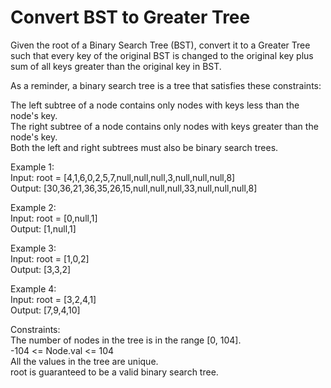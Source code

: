 #  Convert BST to Greater Tree

Given the root of a Binary Search Tree (BST), convert it to a Greater Tree such that every key of the original BST is changed to the original key plus sum of all keys greater than the original key in BST.  

As a reminder, a binary search tree is a tree that satisfies these constraints:  

The left subtree of a node contains only nodes with keys less than the node's key.  
The right subtree of a node contains only nodes with keys greater than the node's key.  
Both the left and right subtrees must also be binary search trees.  

Example 1:  
Input: root = [4,1,6,0,2,5,7,null,null,null,3,null,null,null,8]  
Output: [30,36,21,36,35,26,15,null,null,null,33,null,null,null,8]  

Example 2:  
Input: root = [0,null,1]  
Output: [1,null,1]  

Example 3:  
Input: root = [1,0,2]  
Output: [3,3,2]  

Example 4:  
Input: root = [3,2,4,1]  
Output: [7,9,4,10]  

Constraints:  
The number of nodes in the tree is in the range [0, 104].  
-104 <= Node.val <= 104  
All the values in the tree are unique.  
root is guaranteed to be a valid binary search tree.  